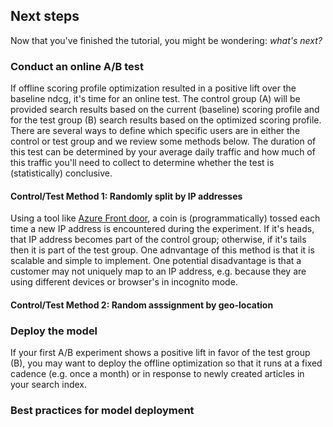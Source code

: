 ## Next steps

Now that you've finished the tutorial, you might be wondering: *what's next?*

### Conduct an online A/B test
If offline scoring profile optimization resulted in a positive lift over the baseline ndcg, it's time for an online test. The control group (A) will be provided search results based on the current (baseline) scoring profile and for the test group (B) search results based on the optimized scoring profile. 
There are several ways to define which specific users are in either the control or test group and we review some methods below. The duration of this test can be determined by your average daily traffic and how much of this traffic you'll need to collect to determine whether the test is (statistically) conclusive.

#### Control/Test Method 1: Randomly split by IP addresses
Using a tool like [Azure Front door](https://docs.microsoft.com/en-us/azure/frontdoor/front-door-overview#:~:text=Azure%20Front%20Door%20is%20a,and%20widely%20scalable%20web%20applications.&text=Front%20Door%20provides%20a%20range,needs%20and%20automatic%20failover%20scenarios.), a coin is (programmatically) tossed each time a new IP address is encountered during the experiment. If it's heads, that IP address becomes part of the control group; otherwise, if it's tails then it is part of the test group. One adnvantage of this method is that it is scalable and simple to implement. One potential disadvantage is that a customer may not uniquely map to an IP address, e.g. because they are using different devices or browser's in incognito mode.


#### Control/Test Method 2: Random asssignment by geo-location

### Deploy the model
If your first A/B experiment shows a positive lift in favor of the test group (B), you may want to deploy the offline optimization so that it runs at a fixed cadence (e.g. once a month) or in response to newly created articles in your search index.

### Best practices for model deployment

